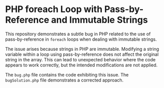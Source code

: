 # PHP foreach Loop with Pass-by-Reference and Immutable Strings

This repository demonstrates a subtle bug in PHP related to the use of pass-by-reference in `foreach` loops when dealing with immutable strings.

The issue arises because strings in PHP are immutable. Modifying a string variable within a loop using pass-by-reference does not affect the original string in the array. This can lead to unexpected behavior where the code appears to work correctly, but the intended modifications are not applied.

The `bug.php` file contains the code exhibiting this issue. The `bugSolution.php` file demonstrates a corrected approach.
